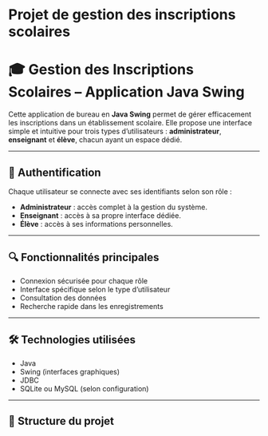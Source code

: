 # Projet de gestion des inscriptions scolaires
# 🎓 Gestion des Inscriptions Scolaires – Application Java Swing

Cette application de bureau en **Java Swing** permet de gérer efficacement les inscriptions dans un établissement scolaire. Elle propose une interface simple et intuitive pour trois types d’utilisateurs : **administrateur**, **enseignant** et **élève**, chacun ayant un espace dédié.

---

## 🔐 Authentification

Chaque utilisateur se connecte avec ses identifiants selon son rôle :
- **Administrateur** : accès complet à la gestion du système.
- **Enseignant** : accès à sa propre interface dédiée.
- **Élève** : accès à ses informations personnelles.

---

## 🔍 Fonctionnalités principales

- Connexion sécurisée pour chaque rôle
- Interface spécifique selon le type d’utilisateur
- Consultation des données
- Recherche rapide dans les enregistrements

---

## 🛠️ Technologies utilisées

- Java 
- Swing (interfaces graphiques)
- JDBC
- SQLite ou MySQL (selon configuration)

---

## 📂 Structure du projet
